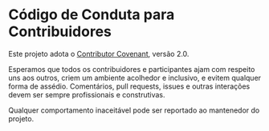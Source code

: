 # Código de Conduta para Contribuidores

Este projeto adota o [Contributor Covenant](https://www.contributor-covenant.org/version/2/0/code_of_conduct.html), versão 2.0.

Esperamos que todos os contribuidores e participantes ajam com respeito uns aos outros, criem um ambiente acolhedor e inclusivo, e evitem qualquer forma de assédio. Comentários, pull requests, issues e outras interações devem ser sempre profissionais e construtivas.

Qualquer comportamento inaceitável pode ser reportado ao mantenedor do projeto.